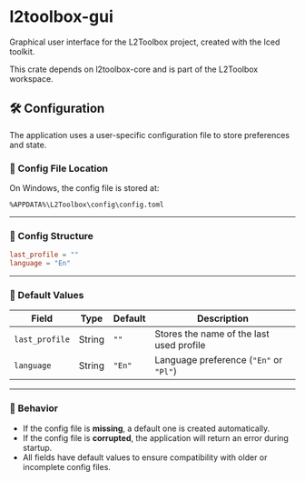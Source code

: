 # l2toolbox-gui

Graphical user interface for the L2Toolbox project, created with the Iced toolkit.

This crate depends on l2toolbox-core and is part of the L2Toolbox workspace.

## 🛠 Configuration

The application uses a user-specific configuration file to store preferences and state.

### 📁 Config File Location
On Windows, the config file is stored at:

```
%APPDATA%\L2Toolbox\config\config.toml
```
---

### 🧾 Config Structure

```toml
last_profile = ""
language = "En"
```

---

### 🧰 Default Values

| Field         | Type   | Default | Description                          |
|---------------|--------|---------|--------------------------------------|
| `last_profile`| String | `""`    | Stores the name of the last used profile |
| `language`    | String | `"En"`  | Language preference (`"En"` or `"Pl"`) |

---

### 🔄 Behavior

- If the config file is **missing**, a default one is created automatically.
- If the config file is **corrupted**, the application will return an error during startup.
- All fields have default values to ensure compatibility with older or incomplete config files.